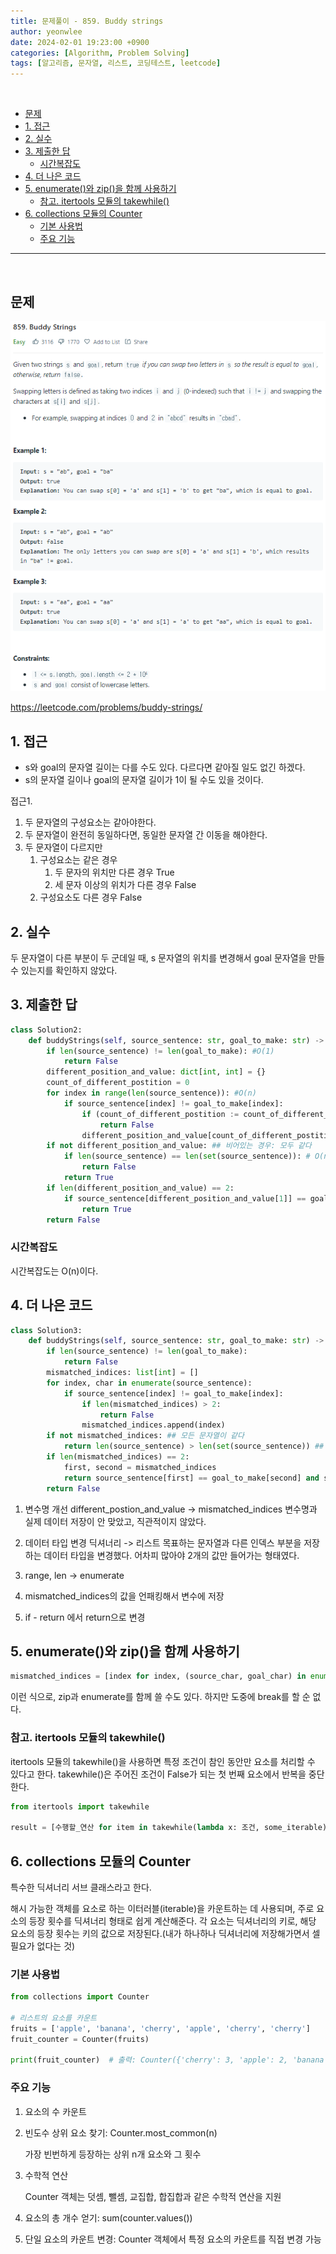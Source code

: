 ```yaml
---
title: 문제풀이 - 859. Buddy strings
author: yeonwlee
date: 2024-02-01 19:23:00 +0900
categories: [Algorithm, Problem Solving]
tags: [알고리즘, 문자열, 리스트, 코딩테스트, leetcode]
---
```


<br>

- [문제](#문제)
- [1. 접근](#1-접근)
- [2. 실수](#2-실수)
- [3. 제출한 답](#3-제출한-답)
  - [시간복잡도](#시간복잡도)
- [4. 더 나은 코드](#4-더-나은-코드)
- [5. enumerate()와 zip()을 함께 사용하기](#5-enumerate와-zip을-함께-사용하기)
  - [참고. itertools 모듈의 takewhile()](#참고-itertools-모듈의-takewhile)
- [6. collections 모듈의 Counter](#6-collections-모듈의-counter)
  - [기본 사용법](#기본-사용법)
  - [주요 기능](#주요-기능)

---

<br>

## 문제

![image alt 문제](/assets/img/post/2024-02-01-problemsolving-leetcode-859-buddy-strings/img0.png)

<https://leetcode.com/problems/buddy-strings/>

## 1. 접근

- s와 goal의 문자열 길이는 다를 수도 있다. 다르다면 같아질 일도 없긴 하겠다.
- s의 문자열 길이나 goal의 문자열 길이가 1이 될 수도 있을 것이다.

접근1.

1. 두 문자열의 구성요소는 같아야한다.
2. 두 문자열이 완전히 동일하다면, 동일한 문자열 간 이동을 해야한다.
3. 두 문자열이 다르지만
   1. 구성요소는 같은 경우
      1. 두 문자의 위치만 다른 경우 True
      2. 세 문자 이상의 위치가 다른 경우 False
   2. 구성요소도 다른 경우 False

## 2. 실수

두 문자열이 다른 부분이 두 군데일 때, s 문자열의 위치를 변경해서 goal 문자열을 만들 수 있는지를 확인하지 않았다.

## 3. 제출한 답

```python
class Solution2:
    def buddyStrings(self, source_sentence: str, goal_to_make: str) -> bool:
        if len(source_sentence) != len(goal_to_make): #O(1)
            return False
        different_position_and_value: dict[int, int] = {}
        count_of_different_postition = 0
        for index in range(len(source_sentence)): #O(n)
            if source_sentence[index] != goal_to_make[index]:
                if (count_of_different_postition := count_of_different_postition + 1) > 3:
                    return False
                different_position_and_value[count_of_different_postition] = index
        if not different_position_and_value: ## 비어있는 경우: 모두 같다
            if len(source_sentence) == len(set(source_sentence)): # O(n)
                return False
            return True
        if len(different_position_and_value) == 2:
            if source_sentence[different_position_and_value[1]] == goal_to_make[different_position_and_value[2]] and source_sentence[different_position_and_value[2]] == goal_to_make[different_position_and_value[1]]:
                return True
        return False
```

### 시간복잡도

시간복잡도는 O(n)이다.

## 4. 더 나은 코드

```python
class Solution3:
    def buddyStrings(self, source_sentence: str, goal_to_make: str) -> bool:
        if len(source_sentence) != len(goal_to_make):
            return False
        mismatched_indices: list[int] = []
        for index, char in enumerate(source_sentence):
            if source_sentence[index] != goal_to_make[index]:
                if len(mismatched_indices) > 2:
                    return False
                mismatched_indices.append(index)
        if not mismatched_indices: ## 모든 문자열이 같다
            return len(source_sentence) > len(set(source_sentence)) ## source_sentence 문자열 내에 같은 문자열이 있으면 True
        if len(mismatched_indices) == 2:
            first, second = mismatched_indices
            return source_sentence[first] == goal_to_make[second] and source_sentence[second] == goal_to_make[first]
        return False
```

1. 변수명 개선
   different_postion_and_value -> mismatched_indices
   변수명과 실제 데이터 저장이 안 맞았고, 직관적이지 않았다.

2. 데이터 타입 변경
   딕셔너리 -> 리스트
   목표하는 문자열과 다른 인덱스 부분을 저장하는 데이터 타입을 변경했다.
   어차피 많아야 2개의 값만 들어가는 형태였다.

3. range, len -> enumerate
4. mismatched_indices의 값을 언패킹해서 변수에 저장
5. if - return 에서 return으로 변경

## 5. enumerate()와 zip()을 함께 사용하기

```python
mismatched_indices = [index for index, (source_char, goal_char) in enumerate(zip(source_sentence, goal_to_make)) if source_char != goal_char]
```

이런 식으로, zip과 enumerate를 함께 쓸 수도 있다.
하지만 도중에 break를 할 순 없다.

### 참고. itertools 모듈의 takewhile()

itertools 모듈의 takewhile()을 사용하면 특정 조건이 참인 동안만 요소를 처리할 수 있다고 한다.
takewhile()은 주어진 조건이 False가 되는 첫 번째 요소에서 반복을 중단한다.

```python
from itertools import takewhile

result = [수행할_연산 for item in takewhile(lambda x: 조건, some_iterable)]

```

## 6. collections 모듈의 Counter

특수한 딕셔너리 서브 클래스라고 한다.

해시 가능한 객체를 요소로 하는 이터러블(iterable)을 카운트하는 데 사용되며, 주로 요소의 등장 횟수를 딕셔너리 형태로 쉽게 계산해준다. 각 요소는 딕셔너리의 키로, 해당 요소의 등장 횟수는 키의 값으로 저장된다.(내가 하나하나 딕셔너리에 저장해가면서 셀 필요가 없다는 것)

### 기본 사용법

```python
from collections import Counter

# 리스트의 요소를 카운트
fruits = ['apple', 'banana', 'cherry', 'apple', 'cherry', 'cherry']
fruit_counter = Counter(fruits)

print(fruit_counter)  # 출력: Counter({'cherry': 3, 'apple': 2, 'banana': 1})

```

### 주요 기능

1. 요소의 수 카운트

2. 빈도수 상위 요소 찾기: Counter.most_common(n)

   가장 빈번하게 등장하는 상위 n개 요소와 그 횟수

3. 수학적 연산

   Counter 객체는 덧셈, 뺄셈, 교집합, 합집합과 같은 수학적 연산을 지원

4. 요소의 총 개수 얻기: sum(counter.values())
5. 단일 요소의 카운트 변경: Counter 객체에서 특정 요소의 카운트를 직접 변경 가능
